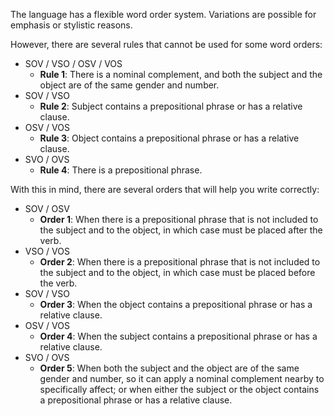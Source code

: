The language has a flexible word order system. Variations are possible for emphasis or stylistic reasons.

However, there are several rules that cannot be used for some word orders:

- SOV / VSO / OSV / VOS
	- **Rule 1**: There is a nominal complement, and both the subject and the object are of the same gender and number.
- SOV / VSO
	- **Rule 2**: Subject contains a prepositional phrase or has a relative clause.
- OSV / VOS
	- **Rule 3**: Object contains a prepositional phrase or has a relative clause.
- SVO / OVS
	- **Rule 4**: There is a prepositional phrase.

With this in mind, there are several orders that will help you write correctly:

- SOV / OSV
	- **Order 1**: When there is a prepositional phrase that is not included to the subject and to the object, in which case must be placed after the verb.
- VSO / VOS
	-  **Order 2**: When there is a prepositional phrase that is not included to the subject and to the object, in which case must be placed before the verb.
- SOV / VSO
	- **Order 3**: When the object contains a prepositional phrase or has a relative clause.
- OSV / VOS
	- **Order 4**: When the subject contains a prepositional phrase or has a relative clause.
- SVO / OVS
	- **Order 5**: When both the subject and the object are of the same gender and number, so it can apply a nominal complement nearby to specifically affect; or when either the subject or the object contains a prepositional phrase or has a relative clause.